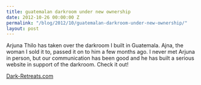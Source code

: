 ```yaml
---
title: guatemalan darkroom under new ownership
date: 2012-10-26 00:00:00 Z
permalink: "/blog/2012/10/guatemalan-darkroom-under-new-ownership/"
layout: post
---
```


Arjuna Thilo has taken over the darkroom I built in Guatemala. Ajna, the woman I sold it to, passed it on to him a few months ago. I never met Arjuna in person, but our communication has been good and he has built a serious website in support of the darkroom. Check it out!

[Dark-Retreats.com](http://dark-retreats.com)

